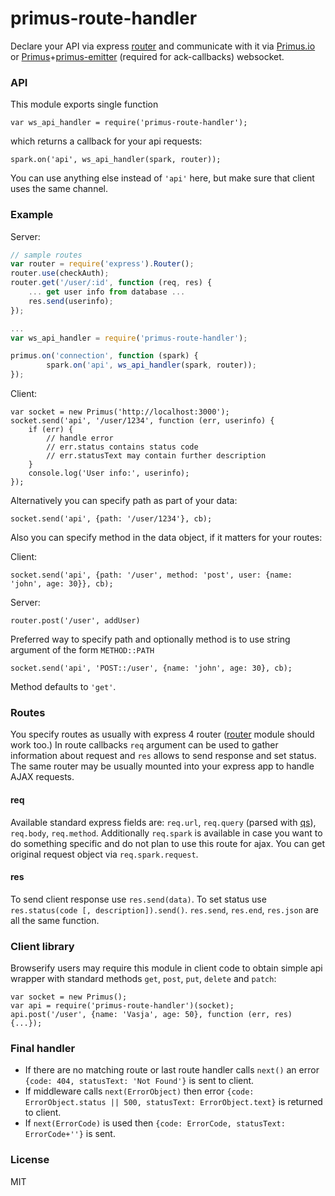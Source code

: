 # primus-route-handler
Declare your API via express [router](http://expressjs.com/4x/api.html#router)
and communicate with it via [Primus.io](https://github.com/cayasso/primus.io)
or [Primus](https://github.com/primus/primus)+[primus-emitter](https://github.com/cayasso/primus-emitter)
(required for ack-callbacks) websocket.

### API
This module exports single function
```
var ws_api_handler = require('primus-route-handler');
```
which returns a callback for your api requests:
```
spark.on('api', ws_api_handler(spark, router));
```
You can use anything else instead of `'api'` here, but make sure
that client uses the same channel.

### Example
Server:
```js
// sample routes
var router = require('express').Router();
router.use(checkAuth);
router.get('/user/:id', function (req, res) {
	... get user info from database ...
	res.send(userinfo);
});

...
var ws_api_handler = require('primus-route-handler');

primus.on('connection', function (spark) {
		spark.on('api', ws_api_handler(spark, router));
});
```
Client:
```
var socket = new Primus('http://localhost:3000');
socket.send('api', '/user/1234', function (err, userinfo) {
	if (err) {
		// handle error
		// err.status contains status code
		// err.statusText may contain further description
	}
	console.log('User info:', userinfo);
});
```

Alternatively you can specify path as part of your data:
```
socket.send('api', {path: '/user/1234'}, cb);
```
Also you can specify method in the data object, if it matters for your routes:

Client:
```
socket.send('api', {path: '/user', method: 'post', user: {name: 'john', age: 30}}, cb);
```
Server:
```
router.post('/user', addUser)
```

Preferred way to specify path and optionally method is to use
string argument of the form `METHOD::PATH`
```
socket.send('api', 'POST::/user', {name: 'john', age: 30}, cb);
```

Method defaults to `'get'`.

### Routes
You specify routes as usually with express 4 router
([router](https://www.npmjs.com/package/router) module should work too.)
In route callbacks `req` argument can be used to gather information about request
and `res` allows to send response and set status. The same router may be usually
mounted into your express app to handle AJAX requests.

#### req
Available standard express fields are: `req.url`, `req.query` 
(parsed with [qs](https://github.com/hapijs/qs)), `req.body`, `req.method`.
Additionally `req.spark` is available in case you want to do something specific
and do not plan to use this route for ajax. You can get original request object
via `req.spark.request`.

#### res
To send client response use `res.send(data)`. To set status use `res.status(code [, description]).send()`.
`res.send`, `res.end`, `res.json` are all the same function.

### Client library
Browserify users may require this module in client code to obtain simple api wrapper
with standard methods `get`, `post`, `put`, `delete` and `patch`:
```
var socket = new Primus();
var api = require('primus-route-handler')(socket);
api.post('/user', {name: 'Vasja', age: 50}, function (err, res) {...});
```

### Final handler
- If there are no matching route or last route handler calls `next()` an error
`{code: 404, statusText: 'Not Found'}` is sent to client.
- If middleware calls `next(ErrorObject)` then  error
`{code: ErrorObject.status || 500, statusText: ErrorObject.text}`
 is returned to client.
- If `next(ErrorCode)` is used then `{code: ErrorCode, statusText: ErrorCode+''}`
 is sent.
 
### License
MIT
